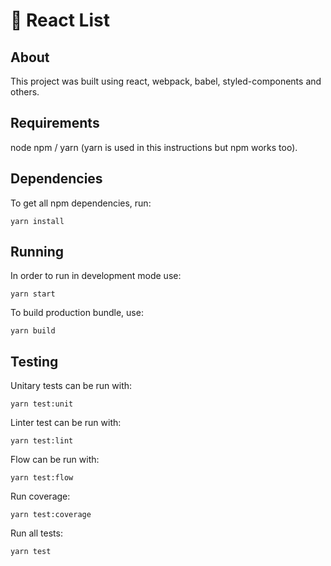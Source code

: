 # 🚀 React List

## About
This project was built using react, webpack, babel, styled-components and others.

## Requirements
node
npm / yarn (yarn is used in this instructions but npm works too).

## Dependencies
To get all npm dependencies, run:
```
yarn install
```

## Running
In order to run in development mode use:
```
yarn start
```

To build production bundle, use:
```
yarn build
```

## Testing
Unitary tests can be run with:
```
yarn test:unit
```

Linter test can be run with:
```
yarn test:lint
```

Flow can be run with:
```
yarn test:flow
```

Run coverage:
```
yarn test:coverage
```

Run all tests:
```
yarn test
```
